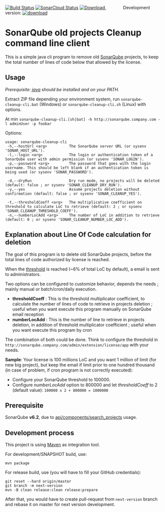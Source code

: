 
[![Build Status](https://travis-ci.org/GroupePSA/sonarqube-cleanup-cli.svg?branch=master)](https://travis-ci.org/GroupePSA/sonarqube-cleanup-cli) [![SonarCloud Status](https://sonarcloud.io/api/project_badges/measure?project=org.psa%3Asonarqube-cleanup-cli&metric=alert_status)](https://sonarcloud.io/dashboard?id=org.psa%3Asonarqube-cleanup-cli) [ ![Download](https://api.bintray.com/packages/groupepsa/generic/sonarqube-cleanup-cli/images/download.svg) ](https://bintray.com/groupepsa/generic/sonarqube-cleanup-cli/_latestVersion#files) &nbsp;&nbsp;&nbsp;&nbsp;&nbsp;&nbsp;&nbsp;&nbsp;&nbsp;&nbsp;&nbsp;&nbsp;&nbsp; Development version: [ ![download](https://api.bintray.com/packages/groupepsa/generic-dev/sonarqube-cleanup-cli/images/download.svg) ](https://bintray.com/groupepsa/generic-dev/sonarqube-cleanup-cli/_latestVersion#files)

# SonarQube old projects Cleanup command line client

This is a simple java cli program to remove old [SonarQube](https://www.sonarqube.org/) projects, to keep the total number of lines of code below that allowed by the license.

## Usage

*Prerequisite: [java](https://www.java.com/fr/download/) should be installed and on your PATH.*

Extract ZIP file depending your environment system, run `sonarqube-cleanup-cli.bat` (Windows) or `sonarqube-cleanup-cli.sh` (Linux) with options.

At min `sonarqube-cleanup-cli.[sh|bat] -h http://sonarqube.company.com -l adminUser -p foobar`

Options: 

```
usage: sonarqube-cleanup-cli
 -h,--hostUrl <arg>          The SonarQube server URL (or sysenv 'SONAR_HOST_URL').
 -l,--login <arg>            The login or authentication token of a SonarQube user with admin permission (or sysenv 'SONAR_LOGIN').
 -p,--password <arg>         The password that goes with the login username. This should be left blank if an authentication token is being used (or sysenv 'SONAR_PASSWORD').
 
 -d,--dryRun                 Dry run mode, no projects will be deleted (default: false ; or sysenv 'SONAR_CLEANUP_DRY_RUN').
 -y,--yes                    Assume projects deletion without confirmation (default: false ; or sysenv 'SONAR_CLEANUP_YES').
 
 -t,--thresholdCoeff <arg>   The multiplicative coefficient on threshold to calculate LoC to retrieve (default: 2 ; or sysenv 'SONAR_CLEANUP_THRESHOLD_COEFF').
 -n,--numberLocAdd <arg>     The number of LoC in addition to retrieve (default: 0 ; or sysenv 'SONAR_CLEANUP_NUMBER_LOC_ADD').
```

## Explanation about Line Of Code calculation for deletion

The goal of this program is to delete old SonarQube projects, before the total lines of code authorized by license is reached.

When the [threshold](https://docs.sonarqube.org/display/PLUG/License+Manager+Plugin) is reached (~6% of total LoC by default), a email is sent to administrators.

Two options can be configured to customize behavior, depends the needs ; mainly manual or batch/cron/daily execution.

- **thresholdCoeff** : This is the threshold multiplicator coefficient, to calculate the number of lines of code to retrieve in projects deletion ; useful when you want execute this program manually on SonarQube email reception
- **numberLocAdd** : This is the number of line to retrieve in projects deletion, in addition of threshold multiplicator coefficient ; useful when you want execute this program by cron


The combination of both could be done. Think to configure the threshold in `http://sonarqube.company.com/admin/extension/license/app` with your needs. 

**Sample**: Your license is 100 millions LoC and you want 1 million of limit (for new big project), but keep the email if limit prior to one hundred thousand (in case of problem, if cron program is not correctly executed):

- Configure your SonarQube threshold to 100000.
- Configure *numberLocAdd* option to 800000 and let *thresholdCoeff* to 2 (default value): `100000 x 2 + 800000 = 1000000`


## Prerequisite

SonarQube **v6.2**, due to [api/components/search_projects](https://sonarcloud.io/web_api/api/components/search_projects?internal=true) usage.

## Development process

This project is using [Maven](https://maven.apache.org/) as integration tool.

For development/SNAPSHOT build, use:

```
mvn package
```

For release build, use (you will have to fill your GitHub credentials):
```
git reset --hard origin/master 
git branch -m next-version 
mvn -B clean release:clean release:prepare
```

After that, you would have to create pull-request from `next-version` branch and rebase it on master for next version development.
